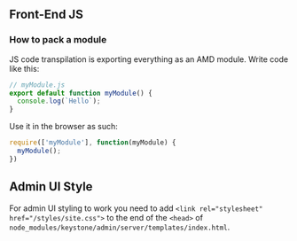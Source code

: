 ## Front-End JS
### How to pack a module
JS code transpilation is exporting everything as an AMD module.
Write code like this:
``` javascript
// myModule.js
export default function myModule() {
  console.log(`Hello`);
}
```

Use it in the browser as such:
``` javascript
require(['myModule'], function(myModule) {
  myModule();
})
```

## Admin UI Style
For admin UI styling to work you need to add `<link rel="stylesheet" href="/styles/site.css">` to the end of the `<head>` of `node_modules/keystone/admin/server/templates/index.html`.
